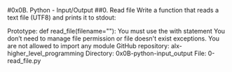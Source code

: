 #0x0B. Python - Input/Output
##0. Read file
Write a function that reads a text file (UTF8) and prints it to stdout:

Prototype: def read_file(filename=""):
You must use the with statement
You don’t need to manage file permission or file doesn't exist exceptions.
You are not allowed to import any module
GitHub repository: alx-higher_level_programming
Directory: 0x0B-python-input_output
File: 0-read_file.py
